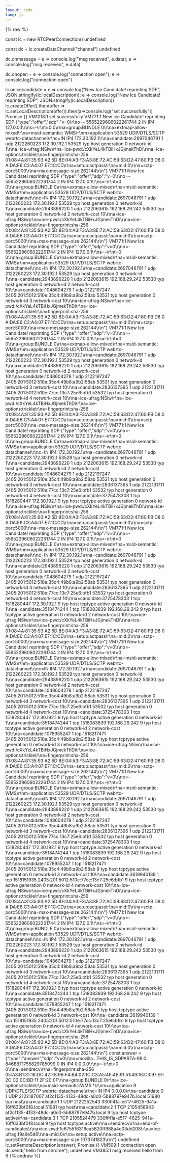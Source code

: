 ```yaml
---
layout: code
lang: js
---
```


{% raw %} 

const lc = new RTCPeerConnection()
undefined

const dc = lc.createDataChannel("channel")
undefined

dc.onmessage = e  => console.log("msg received", e.data);
e  => console.log("msg received", e.data)

dc.onopen = e => console.log("connection open");
e => console.log("connection open")

lc.onicecandidate = e => console.log("New Ice Candidate! reprinting SDP", JSON.stringify(lc.localDescription));
e => console.log("New Ice Candidate! reprinting SDP", JSON.stringify(lc.localDescription))
lc.createOffer().then(offer => lc.setLocalDescription(offer)).then(a=>console.log("set successfully"))
Promise {<pending>}
VM1018:1 set successfully
VM771:1 New Ice Candidate! reprinting SDP {"type":"offer","sdp":"v=0\r\no=- 5565229606022261744 2 IN IP4 127.0.0.1\r\ns=-\r\nt=0 0\r\na=group:BUNDLE 0\r\na=extmap-allow-mixed\r\na=msid-semantic: WMS\r\nm=application 53529 UDP/DTLS/SCTP webrtc-datachannel\r\nc=IN IP4 172.30.192.1\r\na=candidate:2697046791 1 udp 2122260223 172.30.192.1 53529 typ host generation 0 network-id 1\r\na=ice-ufrag:NSiw\r\na=ice-pwd:/cXkYeL4kTBiHxJGjmekThDi\r\na=ice-options:trickle\r\na=fingerprint:sha-256 01:08:4A:81:35:93:A2:5D:8E:04:A3:F3:A3:8E:72:AC:59:63:D2:47:60:FB:D8:0A:DA:E6:C3:A4:07:E7:1C:CD\r\na=setup:actpass\r\na=mid:0\r\na=sctp-port:5000\r\na=max-message-size:262144\r\n"}
VM771:1 New Ice Candidate! reprinting SDP {"type":"offer","sdp":"v=0\r\no=- 5565229606022261744 2 IN IP4 127.0.0.1\r\ns=-\r\nt=0 0\r\na=group:BUNDLE 0\r\na=extmap-allow-mixed\r\na=msid-semantic: WMS\r\nm=application 53529 UDP/DTLS/SCTP webrtc-datachannel\r\nc=IN IP4 172.30.192.1\r\na=candidate:2697046791 1 udp 2122260223 172.30.192.1 53529 typ host generation 0 network-id 1\r\na=candidate:2943896220 1 udp 2122063615 192.168.29.242 53530 typ host generation 0 network-id 2 network-cost 10\r\na=ice-ufrag:NSiw\r\na=ice-pwd:/cXkYeL4kTBiHxJGjmekThDi\r\na=ice-options:trickle\r\na=fingerprint:sha-256 01:08:4A:81:35:93:A2:5D:8E:04:A3:F3:A3:8E:72:AC:59:63:D2:47:60:FB:D8:0A:DA:E6:C3:A4:07:E7:1C:CD\r\na=setup:actpass\r\na=mid:0\r\na=sctp-port:5000\r\na=max-message-size:262144\r\n"}
VM771:1 New Ice Candidate! reprinting SDP {"type":"offer","sdp":"v=0\r\no=- 5565229606022261744 2 IN IP4 127.0.0.1\r\ns=-\r\nt=0 0\r\na=group:BUNDLE 0\r\na=extmap-allow-mixed\r\na=msid-semantic: WMS\r\nm=application 53529 UDP/DTLS/SCTP webrtc-datachannel\r\nc=IN IP4 172.30.192.1\r\na=candidate:2697046791 1 udp 2122260223 172.30.192.1 53529 typ host generation 0 network-id 1\r\na=candidate:2943896220 1 udp 2122063615 192.168.29.242 53530 typ host generation 0 network-id 2 network-cost 10\r\na=candidate:1048604279 1 udp 2122197247 2405:201:5012:510e:35c4:49b8:a9b2:58ab 53531 typ host generation 0 network-id 3 network-cost 10\r\na=ice-ufrag:NSiw\r\na=ice-pwd:/cXkYeL4kTBiHxJGjmekThDi\r\na=ice-options:trickle\r\na=fingerprint:sha-256 01:08:4A:81:35:93:A2:5D:8E:04:A3:F3:A3:8E:72:AC:59:63:D2:47:60:FB:D8:0A:DA:E6:C3:A4:07:E7:1C:CD\r\na=setup:actpass\r\na=mid:0\r\na=sctp-port:5000\r\na=max-message-size:262144\r\n"}
VM771:1 New Ice Candidate! reprinting SDP {"type":"offer","sdp":"v=0\r\no=- 5565229606022261744 2 IN IP4 127.0.0.1\r\ns=-\r\nt=0 0\r\na=group:BUNDLE 0\r\na=extmap-allow-mixed\r\na=msid-semantic: WMS\r\nm=application 53529 UDP/DTLS/SCTP webrtc-datachannel\r\nc=IN IP4 172.30.192.1\r\na=candidate:2697046791 1 udp 2122260223 172.30.192.1 53529 typ host generation 0 network-id 1\r\na=candidate:2943896220 1 udp 2122063615 192.168.29.242 53530 typ host generation 0 network-id 2 network-cost 10\r\na=candidate:1048604279 1 udp 2122197247 2405:201:5012:510e:35c4:49b8:a9b2:58ab 53531 typ host generation 0 network-id 3 network-cost 10\r\na=candidate:2836137395 1 udp 2122131711 2405:201:5012:510e:77cc:13c7:25e6:bfb1 53532 typ host generation 0 network-id 4 network-cost 10\r\na=ice-ufrag:NSiw\r\na=ice-pwd:/cXkYeL4kTBiHxJGjmekThDi\r\na=ice-options:trickle\r\na=fingerprint:sha-256 01:08:4A:81:35:93:A2:5D:8E:04:A3:F3:A3:8E:72:AC:59:63:D2:47:60:FB:D8:0A:DA:E6:C3:A4:07:E7:1C:CD\r\na=setup:actpass\r\na=mid:0\r\na=sctp-port:5000\r\na=max-message-size:262144\r\n"}
VM771:1 New Ice Candidate! reprinting SDP {"type":"offer","sdp":"v=0\r\no=- 5565229606022261744 2 IN IP4 127.0.0.1\r\ns=-\r\nt=0 0\r\na=group:BUNDLE 0\r\na=extmap-allow-mixed\r\na=msid-semantic: WMS\r\nm=application 53529 UDP/DTLS/SCTP webrtc-datachannel\r\nc=IN IP4 172.30.192.1\r\na=candidate:2697046791 1 udp 2122260223 172.30.192.1 53529 typ host generation 0 network-id 1\r\na=candidate:2943896220 1 udp 2122063615 192.168.29.242 53530 typ host generation 0 network-id 2 network-cost 10\r\na=candidate:1048604279 1 udp 2122197247 2405:201:5012:510e:35c4:49b8:a9b2:58ab 53531 typ host generation 0 network-id 3 network-cost 10\r\na=candidate:2836137395 1 udp 2122131711 2405:201:5012:510e:77cc:13c7:25e6:bfb1 53532 typ host generation 0 network-id 4 network-cost 10\r\na=candidate:3725478303 1 tcp 1518280447 172.30.192.1 9 typ host tcptype active generation 0 network-id 1\r\na=ice-ufrag:NSiw\r\na=ice-pwd:/cXkYeL4kTBiHxJGjmekThDi\r\na=ice-options:trickle\r\na=fingerprint:sha-256 01:08:4A:81:35:93:A2:5D:8E:04:A3:F3:A3:8E:72:AC:59:63:D2:47:60:FB:D8:0A:DA:E6:C3:A4:07:E7:1C:CD\r\na=setup:actpass\r\na=mid:0\r\na=sctp-port:5000\r\na=max-message-size:262144\r\n"}
VM771:1 New Ice Candidate! reprinting SDP {"type":"offer","sdp":"v=0\r\no=- 5565229606022261744 2 IN IP4 127.0.0.1\r\ns=-\r\nt=0 0\r\na=group:BUNDLE 0\r\na=extmap-allow-mixed\r\na=msid-semantic: WMS\r\nm=application 53529 UDP/DTLS/SCTP webrtc-datachannel\r\nc=IN IP4 172.30.192.1\r\na=candidate:2697046791 1 udp 2122260223 172.30.192.1 53529 typ host generation 0 network-id 1\r\na=candidate:2943896220 1 udp 2122063615 192.168.29.242 53530 typ host generation 0 network-id 2 network-cost 10\r\na=candidate:1048604279 1 udp 2122197247 2405:201:5012:510e:35c4:49b8:a9b2:58ab 53531 typ host generation 0 network-id 3 network-cost 10\r\na=candidate:2836137395 1 udp 2122131711 2405:201:5012:510e:77cc:13c7:25e6:bfb1 53532 typ host generation 0 network-id 4 network-cost 10\r\na=candidate:3725478303 1 tcp 1518280447 172.30.192.1 9 typ host tcptype active generation 0 network-id 1\r\na=candidate:3518474244 1 tcp 1518083839 192.168.29.242 9 typ host tcptype active generation 0 network-id 2 network-cost 10\r\na=ice-ufrag:NSiw\r\na=ice-pwd:/cXkYeL4kTBiHxJGjmekThDi\r\na=ice-options:trickle\r\na=fingerprint:sha-256 01:08:4A:81:35:93:A2:5D:8E:04:A3:F3:A3:8E:72:AC:59:63:D2:47:60:FB:D8:0A:DA:E6:C3:A4:07:E7:1C:CD\r\na=setup:actpass\r\na=mid:0\r\na=sctp-port:5000\r\na=max-message-size:262144\r\n"}
VM771:1 New Ice Candidate! reprinting SDP {"type":"offer","sdp":"v=0\r\no=- 5565229606022261744 2 IN IP4 127.0.0.1\r\ns=-\r\nt=0 0\r\na=group:BUNDLE 0\r\na=extmap-allow-mixed\r\na=msid-semantic: WMS\r\nm=application 53529 UDP/DTLS/SCTP webrtc-datachannel\r\nc=IN IP4 172.30.192.1\r\na=candidate:2697046791 1 udp 2122260223 172.30.192.1 53529 typ host generation 0 network-id 1\r\na=candidate:2943896220 1 udp 2122063615 192.168.29.242 53530 typ host generation 0 network-id 2 network-cost 10\r\na=candidate:1048604279 1 udp 2122197247 2405:201:5012:510e:35c4:49b8:a9b2:58ab 53531 typ host generation 0 network-id 3 network-cost 10\r\na=candidate:2836137395 1 udp 2122131711 2405:201:5012:510e:77cc:13c7:25e6:bfb1 53532 typ host generation 0 network-id 4 network-cost 10\r\na=candidate:3725478303 1 tcp 1518280447 172.30.192.1 9 typ host tcptype active generation 0 network-id 1\r\na=candidate:3518474244 1 tcp 1518083839 192.168.29.242 9 typ host tcptype active generation 0 network-id 2 network-cost 10\r\na=candidate:1078955247 1 tcp 1518217471 2405:201:5012:510e:35c4:49b8:a9b2:58ab 9 typ host tcptype active generation 0 network-id 3 network-cost 10\r\na=ice-ufrag:NSiw\r\na=ice-pwd:/cXkYeL4kTBiHxJGjmekThDi\r\na=ice-options:trickle\r\na=fingerprint:sha-256 01:08:4A:81:35:93:A2:5D:8E:04:A3:F3:A3:8E:72:AC:59:63:D2:47:60:FB:D8:0A:DA:E6:C3:A4:07:E7:1C:CD\r\na=setup:actpass\r\na=mid:0\r\na=sctp-port:5000\r\na=max-message-size:262144\r\n"}
VM771:1 New Ice Candidate! reprinting SDP {"type":"offer","sdp":"v=0\r\no=- 5565229606022261744 2 IN IP4 127.0.0.1\r\ns=-\r\nt=0 0\r\na=group:BUNDLE 0\r\na=extmap-allow-mixed\r\na=msid-semantic: WMS\r\nm=application 53529 UDP/DTLS/SCTP webrtc-datachannel\r\nc=IN IP4 172.30.192.1\r\na=candidate:2697046791 1 udp 2122260223 172.30.192.1 53529 typ host generation 0 network-id 1\r\na=candidate:2943896220 1 udp 2122063615 192.168.29.242 53530 typ host generation 0 network-id 2 network-cost 10\r\na=candidate:1048604279 1 udp 2122197247 2405:201:5012:510e:35c4:49b8:a9b2:58ab 53531 typ host generation 0 network-id 3 network-cost 10\r\na=candidate:2836137395 1 udp 2122131711 2405:201:5012:510e:77cc:13c7:25e6:bfb1 53532 typ host generation 0 network-id 4 network-cost 10\r\na=candidate:3725478303 1 tcp 1518280447 172.30.192.1 9 typ host tcptype active generation 0 network-id 1\r\na=candidate:3518474244 1 tcp 1518083839 192.168.29.242 9 typ host tcptype active generation 0 network-id 2 network-cost 10\r\na=candidate:1078955247 1 tcp 1518217471 2405:201:5012:510e:35c4:49b8:a9b2:58ab 9 typ host tcptype active generation 0 network-id 3 network-cost 10\r\na=candidate:3619940139 1 tcp 1518151935 2405:201:5012:510e:77cc:13c7:25e6:bfb1 9 typ host tcptype active generation 0 network-id 4 network-cost 10\r\na=ice-ufrag:NSiw\r\na=ice-pwd:/cXkYeL4kTBiHxJGjmekThDi\r\na=ice-options:trickle\r\na=fingerprint:sha-256 01:08:4A:81:35:93:A2:5D:8E:04:A3:F3:A3:8E:72:AC:59:63:D2:47:60:FB:D8:0A:DA:E6:C3:A4:07:E7:1C:CD\r\na=setup:actpass\r\na=mid:0\r\na=sctp-port:5000\r\na=max-message-size:262144\r\n"}
VM771:1 New Ice Candidate! reprinting SDP {"type":"offer","sdp":"v=0\r\no=- 5565229606022261744 2 IN IP4 127.0.0.1\r\ns=-\r\nt=0 0\r\na=group:BUNDLE 0\r\na=extmap-allow-mixed\r\na=msid-semantic: WMS\r\nm=application 53529 UDP/DTLS/SCTP webrtc-datachannel\r\nc=IN IP4 172.30.192.1\r\na=candidate:2697046791 1 udp 2122260223 172.30.192.1 53529 typ host generation 0 network-id 1\r\na=candidate:2943896220 1 udp 2122063615 192.168.29.242 53530 typ host generation 0 network-id 2 network-cost 10\r\na=candidate:1048604279 1 udp 2122197247 2405:201:5012:510e:35c4:49b8:a9b2:58ab 53531 typ host generation 0 network-id 3 network-cost 10\r\na=candidate:2836137395 1 udp 2122131711 2405:201:5012:510e:77cc:13c7:25e6:bfb1 53532 typ host generation 0 network-id 4 network-cost 10\r\na=candidate:3725478303 1 tcp 1518280447 172.30.192.1 9 typ host tcptype active generation 0 network-id 1\r\na=candidate:3518474244 1 tcp 1518083839 192.168.29.242 9 typ host tcptype active generation 0 network-id 2 network-cost 10\r\na=candidate:1078955247 1 tcp 1518217471 2405:201:5012:510e:35c4:49b8:a9b2:58ab 9 typ host tcptype active generation 0 network-id 3 network-cost 10\r\na=candidate:3619940139 1 tcp 1518151935 2405:201:5012:510e:77cc:13c7:25e6:bfb1 9 typ host tcptype active generation 0 network-id 4 network-cost 10\r\na=ice-ufrag:NSiw\r\na=ice-pwd:/cXkYeL4kTBiHxJGjmekThDi\r\na=ice-options:trickle\r\na=fingerprint:sha-256 01:08:4A:81:35:93:A2:5D:8E:04:A3:F3:A3:8E:72:AC:59:63:D2:47:60:FB:D8:0A:DA:E6:C3:A4:07:E7:1C:CD\r\na=setup:actpass\r\na=mid:0\r\na=sctp-port:5000\r\na=max-message-size:262144\r\n"}
const answer = {"type":"answer","sdp":"v=0\r\no=mozilla...THIS_IS_SDPARTA-99.0 8468871755829785099 0 IN IP4 0.0.0.0\r\ns=-\r\nt=0 0\r\na=sendrecv\r\na=fingerprint:sha-256 05:A3:B1:31:16:DC:42:F8:96:F4:B4:02:1C:C3:A5:4F:4B:91:51:49:16:C3:97:EF:2C:C2:0C:BD:11:2F:20:0F\r\na=group:BUNDLE 0\r\na=ice-options:trickle\r\na=msid-semantic:WMS *\r\nm=application 9 UDP/DTLS/SCTP webrtc-datachannel\r\nc=IN IP4 0.0.0.0\r\na=candidate:0 1 UDP 2122187007 af2c1135-4133-48dc-a0c0-5b88797e947b.local 51980 typ host\r\na=candidate:1 1 UDP 2122252543 330ff41a-e517-4625-941a-16ff633bf018.local 51981 typ host\r\na=candidate:2 1 TCP 2105458943 af2c1135-4133-48dc-a0c0-5b88797e947b.local 9 typ host tcptype active\r\na=candidate:3 1 TCP 2105524479 330ff41a-e517-4625-941a-16ff633bf018.local 9 typ host tcptype active\r\na=sendrecv\r\na=end-of-candidates\r\na=ice-pwd:1c675516316ea5820ff988a4e03dd208\r\na=ice-ufrag:f9a9e5d6\r\na=mid:0\r\na=setup:active\r\na=sctp-port:5000\r\na=max-message-size:1073741823\r\n"}
undefined
lc.setRemoteDescription(answer);
Promise {<pending>}
VM509:1 connection open
dc.send("hello from chrome");
undefined
VM385:1 msg received hello from ff
{% endraw %} 
